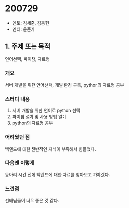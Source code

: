 # 200729

- 멘토: 김세준, 김동현
- 멘티: 윤준기

## 1. 주제 또는 목적

언어선택, 파이참, 자료형

### 개요

서버 개발을 위한 언어선택, 개발 환경 구축, python의 자료형 공부

### 스터디 내용

1. 서버 개발을 위한 언어로 python 선택
2. 파이참 설치 및 사용 방법 알기
3. python의 자료형 공부

### 어려웠던 점

백엔드에 대한 전반적인 지식이 부족해서 힘들었다.

### 다음엔 이렇게

동아리 시간 전에 백엔드에 대한 자료를 찾아보고 가야겠다.

### 느낀점

선배님들이 너무 좋은 것 같다.
